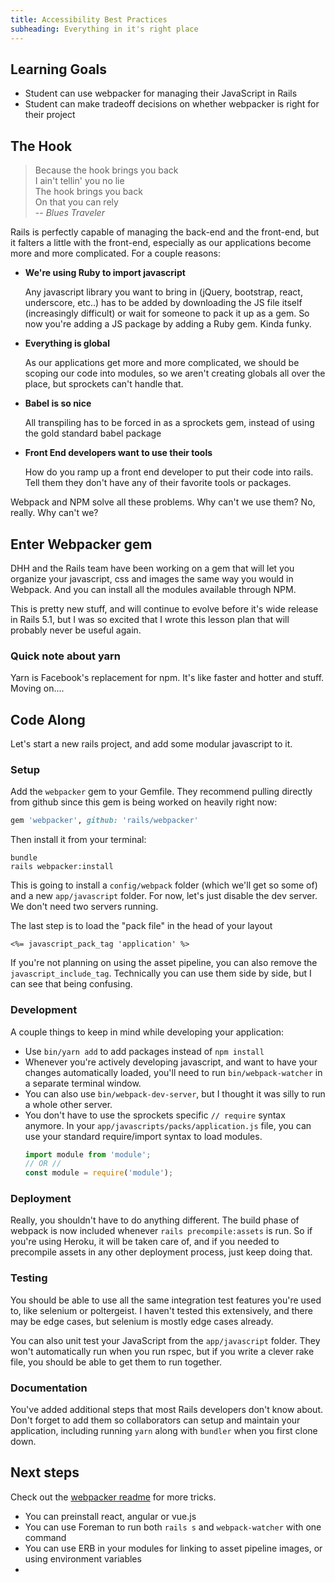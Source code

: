 ```yaml
---
title: Accessibility Best Practices
subheading: Everything in it's right place
---
```



Learning Goals
-------------

-   Student can use webpacker for managing their JavaScript in Rails
-   Student can make tradeoff decisions on whether webpacker is right for their project

The Hook
-----------

>  Because the hook brings you back  
>  I ain't tellin' you no lie  
>  The hook brings you back  
>  On that you can rely  
>  -- <cite>Blues Traveler</cite>

Rails is perfectly capable of managing the back-end and the front-end, but it falters a little with the front-end, especially as our applications become more and more complicated. For a couple reasons:

-   **We're using Ruby to import javascript**

    Any javascript library you want to bring in (jQuery, bootstrap, react, underscore, etc..) has to be added by downloading the JS file itself (increasingly difficult) or wait for someone to pack it up as a gem. So now you're adding a JS package by adding a Ruby gem. Kinda funky.

-   **Everything is global**

    As our applications get more and more complicated, we should be scoping our code into modules, so we aren't creating globals all over the place, but sprockets can't handle that.

-   **Babel is so nice**

    All transpiling has to be forced in as a sprockets gem, instead of using the gold standard babel package

-   **Front End developers want to use their tools**

    How do you ramp up a front end developer to put their code into rails. Tell them they don't have any of their favorite tools or packages.

Webpack and NPM solve all these problems. Why can't we use them? No, really. Why can't we?

Enter Webpacker gem
-------------------

DHH and the Rails team have been working on a gem that will let you organize your javascript, css and images the same way you would in Webpack. And you can install all the modules available through NPM.

This is pretty new stuff, and will continue to evolve before it's wide release in Rails 5.1, but I was so excited that I wrote this lesson plan that will probably never be useful again.

### Quick note about yarn

Yarn is Facebook's replacement for npm. It's like faster and hotter and stuff. Moving on....

Code Along
------------

Let's start a new rails project, and add some modular javascript to it.

### Setup

Add the `webpacker` gem to your Gemfile. They recommend pulling directly from github since this gem is being worked on heavily right now:

```ruby
gem 'webpacker', github: 'rails/webpacker'
```

Then install it from your terminal:

```
bundle
rails webpacker:install
```

This is going to install a `config/webpack` folder (which we'll get so some of) and a new `app/javascript` folder. For now, let's just disable the dev server. We don't need two servers running.

The last step is to load the "pack file" in the head of your layout

```erb
<%= javascript_pack_tag 'application' %>
```

If you're not planning on using the asset pipeline, you can also remove the `javascript_include_tag`. Technically you can use them side by side, but I can see that being confusing.

### Development

A couple things to keep in mind while developing your application:

-   Use `bin/yarn add` to add packages instead of `npm install`
-   Whenever you're actively developing javascript, and want to have your changes automatically loaded, you'll need to run `bin/webpack-watcher` in a separate terminal window.
-   You can also use `bin/webpack-dev-server`, but I thought it was silly to run a whole other server.
-   You don't have to use the sprockets specific `// require` syntax anymore. In your `app/javascripts/packs/application.js` file, you can use your standard require/import syntax to load modules.
    ```javascript
    import module from 'module';
    // OR //
    const module = require('module');
    ```


### Deployment

Really, you shouldn't have to do anything different. The build phase of webpack is now included whenever `rails precompile:assets` is run. So if you're using Heroku, it will be taken care of, and if you needed to precompile assets in any other deployment process, just keep doing that.

### Testing

You should be able to use all the same integration test features you're used to, like selenium or poltergeist. I haven't tested this extensively, and there may be edge cases, but selenium is mostly edge cases already.

You can also unit test your JavaScript from the `app/javascript` folder. They won't automatically run when you run rspec, but if you write a clever rake file, you should be able to get them to run together.

### Documentation

You've added additional steps that most Rails developers don't know about. Don't forget to add them so collaborators can setup and maintain your application, including running `yarn` along with `bundler` when you first clone down.

Next steps
-------------

Check out the [webpacker readme](https://github.com/rails/webpacker) for more tricks.

-   You can preinstall react, angular or vue.js
-   You can use Foreman to run both `rails s` and `webpack-watcher` with one command
-   You can use ERB in your modules for linking to asset pipeline images, or using environment variables
-   
